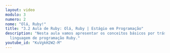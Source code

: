 ```yaml
---
layout: video
modulo: 3
numero: 2
nome: "Olá, Ruby!"
title: "3.2 Aula de Ruby: Olá, Ruby | Estágio em Programação"
description: "Nesta aula vamos apresentar os conceitos básicos por trás da
  linguagem de programação Ruby."
youtube_id: "KuVgkH2W2-M"
---
```


